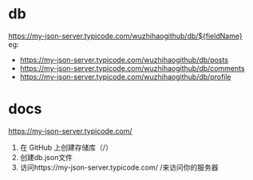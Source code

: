 # db
https://my-json-server.typicode.com/wuzhihaogithub/db/${fieldName}  
eg:  
  - https://my-json-server.typicode.com/wuzhihaogithub/db/posts  
  - https://my-json-server.typicode.com/wuzhihaogithub/db/comments  
  - https://my-json-server.typicode.com/wuzhihaogithub/db/profile  
  
# docs
https://my-json-server.typicode.com/

1. 在 GitHub 上创建存储库（<your-username>/<your-repo>）
2. 创建db.json文件
3. 访问https://my-json-server.typicode.com/ <your-username>/<your-repo>来访问你的服务器
